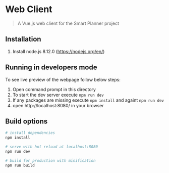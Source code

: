 # Web Client

> A Vue.js web client for the Smart Planner project

## Installation
1. Install node.js 8.12.0 (https://nodejs.org/en/)

## Running in developers mode
To see live preview of the webpage follow below steps:
1. Open command prompt in this directory
2. To start the dev server execute `npm run dev`
3. If any packages are missing execute  `npm install` and againt `npm run dev`
3. open http://localhost:8080/ in your browser

## Build options

``` bash
# install dependencies
npm install

# serve with hot reload at localhost:8080
npm run dev

# build for production with minification
npm run build
```

